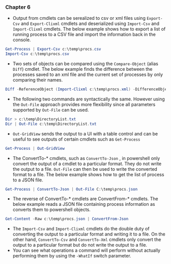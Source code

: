 ### Chapter 6

* Output from cmdlets can be serealized to csv or xml files using `Export-Csv` and `Export-Clixml` cmdlets and deserialized  using `Import-Csv` and `Import-Clixml` cmdlets. The below example shows how to export a list of running process to a CSV file and import the information back in the console.

```powershell
Get-Process | Export-Csv c:\temp\procs.csv
Import-Csv c:\temp\procs.csv
```

* Two sets of objects can be compared using the `Compare-Object` \(alias `Diff`\) cmdlet. The below example finds the difference between the processes saved to an xml file and the current set of processes by only comparing their names.

```powershell
Diff -ReferenceObject (Import-Clixml c:\temp\procs.xml) -DifferenceObject (Get-Process) -Property Name
```

* The following two commands are syntactically the same. However using the `Out-File` approach provides more flexibility since all parameters supported by `Out-File` can be used.

```powershell
Dir > c:\temp\DirectoryList.txt
Dir | Out-File c:\temp\DirectoryList.txt
```

* `Out-GridView` sends the output to a UI with a table control and can be useful to see outputs of certain cmdlets such as `Get-Process`

```powershell
Get-Process | Out-GridView
```

* The ConvertTo-\* cmdlets, such as `ConvertTo-Json` , in powershell only convert the output of a cmdlet to a particular format. They do not write the output to a file. `Out-File` can then be used to write the converted format to a file. The below example shows how to get the list of process to a JSON file.

```powershell
Get-Process | ConvertTo-Json | Out-File C:\temp\procs.json
```

* The reverse of ConvertTo-\* cmdlets are ConvertFrom-\* cmdlets. The below example reads a JSON file containing process information as converts them to powershell objects.

```powershell
Get-Content -Raw c:\temp\procs.json | ConvertFrom-Json
```

* The `Import-Csv` and `Import-Clixml` cmdlets do the double duty of converting the output to a particular format and writing it to a file. On the other hand, `ConvertTo-Csv` and `ConvertTo-Xml`  cmdlets only convert the output to a particular format but do not write the output to a file.
* You can see what operations a command will perform without actually performing them by using the `-WhatIf` switch parameter.



